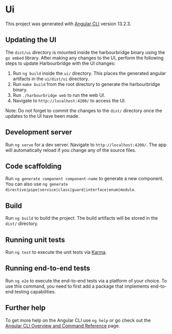 # Ui

This project was generated with [Angular CLI](https://github.com/angular/angular-cli) version 13.2.3.

## Updating the UI

The `dist/ui` directory is mounted inside the harbourbridge binary using the `go embed` library.
After making any changes to the UI, perform the following steps to update Harbourbridge with the UI changes:

1. Run `ng build` inside the `ui/` directory. This places the generated angular artifacts in the `ui/dist/ui` directory.
2. Run `make build` from the root directory to generate the harbourbridge binary.
3. Run `./harbourbridge web` to run the web UI.
4. Navigate to `http://localhost:4200/` to access the UI.

Note: Do not forget to commit the changes to the `dist/` directory once the updates to the UI have been made.

## Development server

Run `ng serve` for a dev server. Navigate to `http://localhost:4200/`. The app will automatically reload if you change any of the source files.

## Code scaffolding

Run `ng generate component component-name` to generate a new component. You can also use `ng generate directive|pipe|service|class|guard|interface|enum|module`.

## Build

Run `ng build` to build the project. The build artifacts will be stored in the `dist/` directory.

## Running unit tests

Run `ng test` to execute the unit tests via [Karma](https://karma-runner.github.io).

## Running end-to-end tests

Run `ng e2e` to execute the end-to-end tests via a platform of your choice. To use this command, you need to first add a package that implements end-to-end testing capabilities.

## Further help

To get more help on the Angular CLI use `ng help` or go check out the [Angular CLI Overview and Command Reference](https://angular.io/cli) page.
